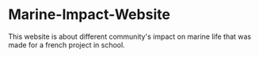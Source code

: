 # Marine-Impact-Website
This website is about different community's impact on marine life that was made for a french project in school.
